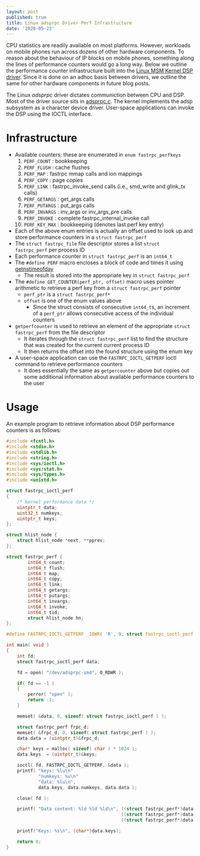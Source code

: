 ```yaml
---
layout: post
published: true
title: Linux adsprpc Driver Perf Infrastructure
date: '2020-05-23'
---
```

CPU statistics are readily available on most platforms. However, workloads on mobile phones run across dozens of other hardware components. To reason about the behaviour of IP blocks on mobile phones, something along the lines of performance counters would go a long way. Below we outline the performance counter infrastructure built into the [Linux MSM Kernel DSP driver](https://android.googlesource.com/kernel/msm/+/android-msm-flo-3.4-kitkat-mr1/Documentation/arm/msm/adsprpc-drv.txt). Since it is done on an adhoc basis between drivers, we outline the same for other hardware components in future blog posts.

The Linux *adsprpc* driver dictates communiction between CPU and DSP. Most of the driver source sits in [adsprpc.c](https://android.googlesource.com/kernel/msm/+/android-msm-marlin-3.18-nougat-dr1/drivers/char/adsprpc.c). The kernel implements the adsp subsystem as a character device driver. User-space applications can invoke the DSP using the IOCTL interface.

# Infrastructure
- Available counters: these are enumerated in `enum fastrpc_perfkeys`
  1.  `PERF_COUNT`   : bookkeeping
  2.  `PERF_FLUSH`   : cache flushes
  3.  `PERF_MAP`     : fastrpc mmap calls and ion mappings
  4.  `PERF_COPY`    : page copies
  5.  `PERF_LINK`    : fastrpc_invoke_send calls (i.e., smd_write and glink_tx calls)
  6.  `PERF_GETARGS` : get_args calls
  7.  `PERF_PUTARGS` : put_args calls
  8.  `PERF_INVARGS` : inv_args or inv_args_pre calls
  9.  `PERF_INVOKE`  : complete fastrpc_internal_invoke call
  10. `PERF_KEY_MAX` : bookkeeping (denotes last perf key entry)
- Each of the above enum entries is actually an offset used to look up and store performance counters in a `struct fastrpc_perf`
- The `struct fastrpc_file` file descriptor stores a list `struct fastrpc_perf` per process ID
- Each performance counter in `struct fastrpc_perf` is an `int64_t`
- The `#define PERF` macro encloses a block of code and times it using [getnstimeofday](https://www.kernel.org/doc/html/latest/core-api/timekeeping.html#c.getnstimeofday)
  - The result is stored into the appropriate key in `struct fastrpc_perf`
- The `#define GET_COUNTER(perf_ptr, offset)` macro uses pointer arithmetic to retrieve a perf key from a `struct fastrpc_perf` pointer
  - `perf_ptr` is a `struct fastrpc_perf*`
  - `offset` is one of the enum values above
    - Since the struct consists of consecutive `int64_t`s, an increment of a `perf_ptr` allows consecutive access of the individual counters
- `getperfcounter` is used to retrieve an element of the appropriate `struct fastrpc_perf` from the file descriptor
  - It iterates through the `struct fastrpc_perf` list to find the structure that was created for the current current process ID
  - It then returns the offset into the found structure using the enum key
- A user-space application can use the `FASTRPC_IOCTL_GETPERF` ioctl command to retrieve performance counters
  - It does essentially the same as `getpercounter` above but copies out some additional information about available performance counters to the user

# Usage
An example program to retrieve information about DSP performance counters is as follows:
```c
#include <fcntl.h>
#include <stdio.h>
#include <stdlib.h>
#include <string.h>
#include <sys/ioctl.h>
#include <sys/stat.h>
#include <sys/types.h>
#include <unistd.h>

struct fastrpc_ioctl_perf
{
    /* kernel performance data */
    uintptr_t data;
    uint32_t numkeys;
    uintptr_t keys;
};

struct hlist_node {
    struct hlist_node *next, **pprev;
};

struct fastrpc_perf {
        int64_t count;
        int64_t flush;
        int64_t map;
        int64_t copy;
        int64_t link;
        int64_t getargs;
        int64_t putargs;
        int64_t invargs;
        int64_t invoke;
        int64_t tid;
        struct hlist_node hn;
};

#define FASTRPC_IOCTL_GETPERF _IOWR( 'R', 9, struct fastrpc_ioctl_perf )

int main( void )
{
    int fd;
    struct fastrpc_ioctl_perf data;

    fd = open( "/dev/adsprpc-smd", O_RDWR );

    if( fd == -1 )
    {
        perror( "open" );
        return -1;
    }

    memset( &data, 0, sizeof( struct fastrpc_ioctl_perf ) );

    struct fastrpc_perf frpc_d;
    memset( &frpc_d, 0, sizeof( struct fastrpc_perf ) );
    data.data = (uintptr_t)&frpc_d;

    char* keys = malloc( sizeof( char ) * 1024 );
    data.keys  = (uintptr_t)&keys;

    ioctl( fd, FASTRPC_IOCTL_GETPERF, &data );
    printf( "keys: %lu\n"
            "numkeys: %u\n"
            "data: %lu\n",
            data.keys, data.numkeys, data.data );

    close( fd );

    printf( "Data content: %ld %ld %ld\n", ((struct fastrpc_perf*)data.data)->count,
                                           ((struct fastrpc_perf*)data.data)->flush,
                                           ((struct fastrpc_perf*)data.data)->tid );

    printf("Keys: %s\n", (char*)data.keys);

    return 0;
}
```
